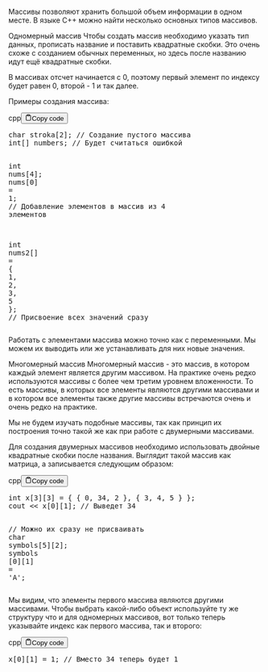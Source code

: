 <p>Массивы позволяют хранить большой объем информации в одном месте. В языке C++ можно найти несколько основных типов массивов. </p>
<p>Одномерный массив
Чтобы создать массив необходимо указать тип данных, прописать название и поставить квадратные скобки. 
Это очень схоже с созданием обычных переменных, но здесь после названию идут ещё квадратные скобки.</p>
<p>В массивах отсчет начинается с 0, поэтому первый элемент по индексу будет равен 0, второй - 1 и так далее.</p>
<p>Примеры создания массива:</p>
<div class="code-element"><div class="lang-line"><text>cpp</text><button class="copy-button" id="code361b" onclick="copyCode(code361, code361b)"><svg stroke="currentColor" fill="none" stroke-width="2" viewBox="0 0 24 24" stroke-linecap="round" stroke-linejoin="round" class="h-4 w-4" height="1em" width="1em" xmlns="http://www.w3.org/2000/svg"><path d="M16 4h2a2 2 0 0 1 2 2v14a2 2 0 0 1-2 2H6a2 2 0 0 1-2-2V6a2 2 0 0 1 2-2h2"></path><rect x="8" y="2" width="8" height="4" rx="1" ry="1"></rect></svg><text>Copy code</text></button></div><div class="code" id="code361"><div class="highlight"><pre><span></span><span class="kt">char</span><span class="w"> </span><span class="n">stroka</span><span class="p">[</span><span class="mi">2</span><span class="p">];</span><span class="w"> </span><span class="c1">// Создание пустого массива</span>
<span class="kt">int</span><span class="p">[]</span><span class="w"> </span><span class="n">numbers</span><span class="p">;</span><span class="w"> </span><span class="c1">// Будет считаться ошибкой</span>

<span class="kt">int</span><span class="w"> </span><span class="n">nums</span><span class="p">[</span><span class="mi">4</span><span class="p">];</span>
<span class="n">nums</span><span class="p">[</span><span class="mi">0</span><span class="p">]</span><span class="w"> </span><span class="o">=</span><span class="w"> </span><span class="mi">1</span><span class="p">;</span><span class="w"> </span><span class="c1">// Добавление элементов в массив из 4 элементов</span>

<span class="kt">int</span><span class="w"> </span><span class="n">nums2</span><span class="p">[]</span><span class="w"> </span><span class="o">=</span><span class="w"> </span><span class="p">{</span><span class="w"> </span><span class="mi">1</span><span class="p">,</span><span class="w"> </span><span class="mi">2</span><span class="p">,</span><span class="w"> </span><span class="mi">3</span><span class="p">,</span><span class="w"> </span><span class="mi">5</span><span class="w"> </span><span class="p">};</span><span class="w"> </span><span class="c1">// Присвоение всех значений сразу</span>
</pre></div></div></div>

<p>Работать с элементами массива можно точно как с переменными. Мы можем их выводить или же устанавливать для них новые значения.</p>
<p>Многомерный массив
Многомерный массив - это массив, в котором каждый элемент является другим массивом. 
На практике очень редко используются массивы с более чем третим уровнем вложенности. 
То есть массивы, в которых все элементы являются другими массивами 
и в котором все элементы также другие массивы встречаются очень и очень редко на практике.</p>
<p>Мы не будем изучать подобные массивы, так как принцип их построения 
точно такой же как при работе с двумерными массивами.</p>
<p>Для создания двумерных массивов необходимо использовать двойные квадратные скобки после названия. 
Выглядит такой массив как матрица, а записывается следующим образом:</p>
<div class="code-element"><div class="lang-line"><text>cpp</text><button class="copy-button" id="code362b" onclick="copyCode(code362, code362b)"><svg stroke="currentColor" fill="none" stroke-width="2" viewBox="0 0 24 24" stroke-linecap="round" stroke-linejoin="round" class="h-4 w-4" height="1em" width="1em" xmlns="http://www.w3.org/2000/svg"><path d="M16 4h2a2 2 0 0 1 2 2v14a2 2 0 0 1-2 2H6a2 2 0 0 1-2-2V6a2 2 0 0 1 2-2h2"></path><rect x="8" y="2" width="8" height="4" rx="1" ry="1"></rect></svg><text>Copy code</text></button></div><div class="code" id="code362"><div class="highlight"><pre><span></span><span class="kt">int</span><span class="w"> </span><span class="n">x</span><span class="p">[</span><span class="mi">3</span><span class="p">][</span><span class="mi">3</span><span class="p">]</span><span class="w"> </span><span class="o">=</span><span class="w"> </span><span class="p">{</span><span class="w"> </span><span class="p">{</span><span class="w"> </span><span class="mi">0</span><span class="p">,</span><span class="w"> </span><span class="mi">34</span><span class="p">,</span><span class="w"> </span><span class="mi">2</span><span class="w"> </span><span class="p">},</span><span class="w"> </span><span class="p">{</span><span class="w"> </span><span class="mi">3</span><span class="p">,</span><span class="w"> </span><span class="mi">4</span><span class="p">,</span><span class="w"> </span><span class="mi">5</span><span class="w"> </span><span class="p">}</span><span class="w"> </span><span class="p">};</span>
<span class="n">cout</span><span class="w"> </span><span class="o">&lt;&lt;</span><span class="w"> </span><span class="n">x</span><span class="p">[</span><span class="mi">0</span><span class="p">][</span><span class="mi">1</span><span class="p">];</span><span class="w"> </span><span class="c1">// Выведет 34</span>

<span class="c1">// Можно их сразу не присваивать</span>
<span class="kt">char</span><span class="w"> </span><span class="n">symbols</span><span class="p">[</span><span class="mi">5</span><span class="p">][</span><span class="mi">2</span><span class="p">];</span>
<span class="n">symbols</span><span class="w"> </span><span class="p">[</span><span class="mi">0</span><span class="p">][</span><span class="mi">1</span><span class="p">]</span><span class="w"> </span><span class="o">=</span><span class="w"> </span><span class="sc">&#39;A&#39;</span><span class="p">;</span>
</pre></div></div></div>

<p>Мы видим, что элементы первого массива являются другими массивами. 
Чтобы выбрать какой-либо объект используйте ту же структуру что и для одномерных массивов, 
вот только теперь указывайте индекс как первого массива, так и второго:</p>
<div class="code-element"><div class="lang-line"><text>cpp</text><button class="copy-button" id="code363b" onclick="copyCode(code363, code363b)"><svg stroke="currentColor" fill="none" stroke-width="2" viewBox="0 0 24 24" stroke-linecap="round" stroke-linejoin="round" class="h-4 w-4" height="1em" width="1em" xmlns="http://www.w3.org/2000/svg"><path d="M16 4h2a2 2 0 0 1 2 2v14a2 2 0 0 1-2 2H6a2 2 0 0 1-2-2V6a2 2 0 0 1 2-2h2"></path><rect x="8" y="2" width="8" height="4" rx="1" ry="1"></rect></svg><text>Copy code</text></button></div><div class="code" id="code363"><div class="highlight"><pre><span></span><span class="n">x</span><span class="p">[</span><span class="mi">0</span><span class="p">][</span><span class="mi">1</span><span class="p">]</span><span class="w"> </span><span class="o">=</span><span class="w"> </span><span class="mi">1</span><span class="p">;</span><span class="w"> </span><span class="c1">// Вместо 34 теперь будет 1</span>
</pre></div></div></div>